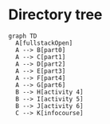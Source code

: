 # Directory tree

```mermaid
graph TD
  A[fullstackOpen]
  A --> B[part0]
  A --> C[part1]
  A --> D[part2]
  A --> E[part3]
  A --> F[part4]
  A --> G[part6]
  B --> H[activity 4]
  B --> I[activity 5]
  B --> J[activity 6]
  C --> K[infocourse]
```

<!-- Const Var -- pending -->